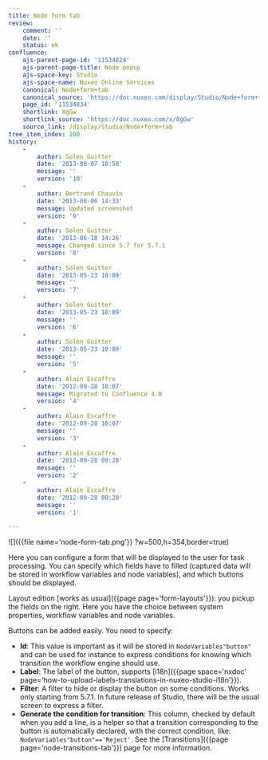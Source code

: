 ```yaml
---
title: Node form tab
review:
    comment: ''
    date: ''
    status: ok
confluence:
    ajs-parent-page-id: '11534824'
    ajs-parent-page-title: Node popup
    ajs-space-key: Studio
    ajs-space-name: Nuxeo Online Services
    canonical: Node+form+tab
    canonical_source: 'https://doc.nuxeo.com/display/Studio/Node+form+tab'
    page_id: '11534834'
    shortlink: 8gGw
    shortlink_source: 'https://doc.nuxeo.com/x/8gGw'
    source_link: /display/Studio/Node+form+tab
tree_item_index: 200
history:
    -
        author: Solen Guitter
        date: '2013-08-07 10:58'
        message: ''
        version: '10'
    -
        author: Bertrand Chauvin
        date: '2013-08-06 14:33'
        message: Updated screenshot
        version: '9'
    -
        author: Solen Guitter
        date: '2013-06-18 14:26'
        message: Changed since 5.7 for 5.7.1
        version: '8'
    -
        author: Solen Guitter
        date: '2013-05-23 10:09'
        message: ''
        version: '7'
    -
        author: Solen Guitter
        date: '2013-05-23 10:09'
        message: ''
        version: '6'
    -
        author: Solen Guitter
        date: '2013-05-23 10:09'
        message: ''
        version: '5'
    -
        author: Alain Escaffre
        date: '2012-09-28 10:07'
        message: Migrated to Confluence 4.0
        version: '4'
    -
        author: Alain Escaffre
        date: '2012-09-28 10:07'
        message: ''
        version: '3'
    -
        author: Alain Escaffre
        date: '2012-09-28 09:28'
        message: ''
        version: '2'
    -
        author: Alain Escaffre
        date: '2012-09-28 09:28'
        message: ''
        version: '1'

---
```

![]({{file name='node-form-tab.png'}} ?w=500,h=354,border=true)

Here you can configure a form that will be displayed to the user for task processing. You can specify which fields have to filled (captured data will be stored in workflow variables and node variables), and which buttons should be displayed.

Layout edition [works as usual]({{page page='form-layouts'}}): you pickup the fields on the right. Here you have the choice between system properties, workflow variables and node variables.

Buttons can be added easily. You need to specify:

*   **Id**: This value is important as it will be stored in `NodeVariables"button"` and can be used for instance to express conditions for knowing which transition the workflow engine should use.
*   **Label**: The label of the button, supports [i18n]({{page space='nxdoc' page='how-to-upload-labels-translations-in-nuxeo-studio-i18n'}}).
*   **Filter**: A filter to hide or display the button on some conditions. Works only starting from 5.7.1\. In future release of Studio, there will be the usual screen to express a filter.
*   **Generate the condition for transition**: This column, checked by default when you add a line, is a helper so that a transition corresponding to the button is automatically declared, with the correct condition, like: `NodeVariables"button"=='Reject'`. See the [Transitions]({{page page='node-transitions-tab'}}) page for more information.

